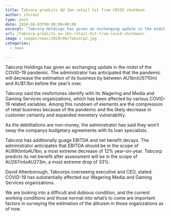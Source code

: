 ```yaml
---
title: Tabcorp predicts AU 1bn retail hit from COVID shutdown
author: xforeal 
type: post
date: 2020-08-03T00:00:00+00:00
excerpt: 'Tabcorp Holdings has given an exchanging update in the midst of the COVID-19 pandemic '
url: /tabcorp-predicts-au-1bn-retail-hit-from-covid-shutdown/
image : images/news/2020/08/Tabcorp2.jpg
categories:
  - news

---
```

Tabcorp Holdings has given an exchanging update in the midst of the COVID-19 pandemic. The administrator has anticipated that the pandemic will decrease the estimation of its business by between AU$1bn (US$710m) and AU$1.1bn before the year&#8217;s over. 

Tabcorp said the misfortunes identify with its Wagering and Media and Gaming Services organizations, which has been affected by various COVID-19 related variables. Among this rundown of elements are the compression of retail business because of the pandemic and the likely decrease in customer certainty and expanded monetary vulnerability. 

As the debilitations are non-money, the administrator has said they won&#8217;t sway the companys budgetary agreements with its loan specialists. 

Tabcorp has additionally guage EBITDA and net benefit decays. The administrator anticipates that EBITDA should be in the scope of AU$990m to AU$1bn, a most extreme decrease of 12&percnt; year-on-year. Tabcorp predicts its net benefit after assessment will be in the scope of AU$267m to AU$273m, a most extreme drop of 33&percnt;. 

David Attenborough, Tabcorps overseeing executive and CEO, stated: COVID-19 has substantially affected our Wagering Media and Gaming Services organizations. 

We are looking into a difficult and dubious condition, and the current working conditions and those normal into what&#8217;s to come are important factors in surveying the estimation of the altruism in those organizations as of now.